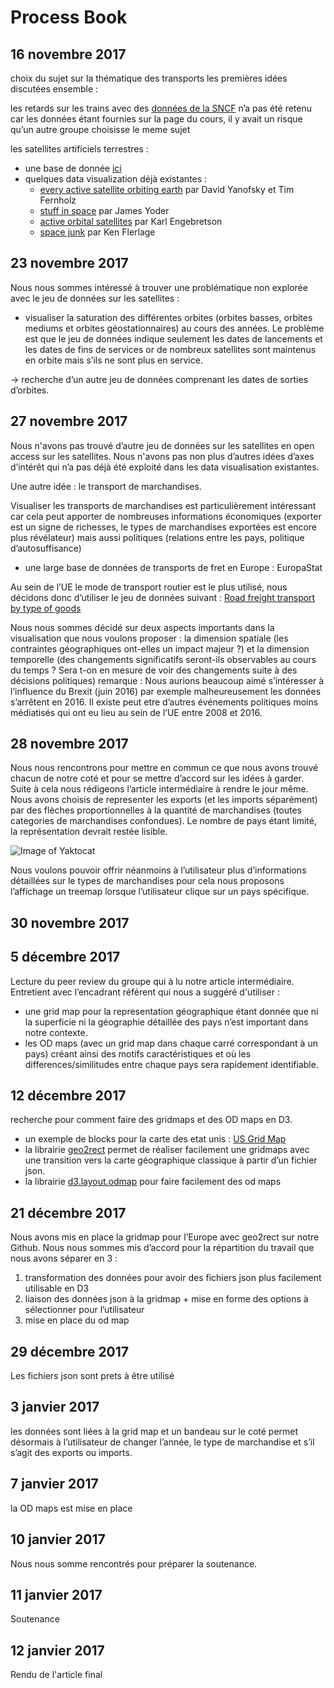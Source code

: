 # Process Book

## 16 novembre 2017

choix du sujet sur la thématique des transports 
les premières idées discutées ensemble :

les retards sur les trains avec des [données de la SNCF](https://data.sncf.com/explore/?sort=modified) n’a pas été retenu car les données étant fournies sur la page du cours, il y avait un risque qu’un autre groupe choisisse le meme sujet

les satellites artificiels terrestres :
 * une base de donnée [ici](https://www.ucsusa.org/nuclear-weapons/space-weapons/satellite-database#.WlT6DSNejq1)
 * quelques data visualization déjà existantes : 
   * [every active satellite orbiting earth](https://qz.com/296941/interactive-graphic-every-active-satellite-orbiting-earth/) par David Yanofsky et Tim Fernholz
   * [stuff in space](https://qz.com/296941/interactive-graphic-every-active-satellite-orbiting-earth/) par James Yoder
	* [active orbital satellites](https://www.behance.net/gallery/33677718/Active-Satellites-Poster) par Karl Engebretson
	* [space junk](https://public.tableau.com/views/Satellites_0/Satellites?:embed=y&:display_count=yes&:showVizHome=no) par Ken Flerlage

## 23 novembre 2017

Nous nous sommes intéressé à trouver une problématique non explorée avec le jeu de données sur les satellites :
 * visualiser la saturation des différentes orbites (orbites basses, orbites mediums et orbites géostationnaires) au cours des années.
 Le problème est que le jeu de données indique seulement les dates de lancements et les dates de fins de services or de nombreux satellites sont maintenus en orbite mais s’ils ne sont plus en service.

-> recherche d’un autre jeu de données comprenant les dates de sorties d’orbites.

## 27 novembre 2017

Nous n'avons pas trouvé d’autre jeu de données sur les satellites en open access sur les satellites. 
Nous n'avons pas non plus d’autres idées d’axes d’intérêt qui n’a pas déjà été exploité dans les data visualisation existantes.

Une autre idée  : le transport de marchandises.

Visualiser les transports de marchandises est particulièrement intéressant car cela peut apporter de nombreuses informations économiques (exporter est un signe de richesses, le types de marchandises exportées est encore plus révélateur) mais aussi politiques (relations entre les pays, politique d’autosuffisance) 
 * une large base de données de transports de fret en Europe : EuropaStat

Au sein de l’UE le mode de transport routier est le plus utilisé, nous décidons donc d’utiliser le jeu de données suivant : 
	[Road freight transport by type of goods](ec.europa.eu/eurostat/statistics-explained/index.php/Road_freight_transport_by_type_of_goods)

Nous nous sommes décidé sur deux aspects importants dans la visualisation que nous voulons proposer : la dimension spatiale (les contraintes géographiques ont-elles un impact majeur ?) et la dimension temporelle (des changements significatifs seront-ils observables au cours du temps ? Sera t-on en mesure de voir des changements suite à des décisions politiques)
remarque : Nous aurions beaucoup aimé s’intéresser à l’influence du Brexit (juin 2016) par exemple malheureusement les données s’arrêtent en 2016. Il existe peut etre d’autres événements politiques moins médiatisés qui ont eu lieu au sein de l’UE entre 2008 et 2016.

## 28 novembre 2017

Nous nous rencontrons pour mettre en commun ce que nous avons trouvé chacun de notre coté et pour se mettre d’accord sur les idées à garder. 
Suite à cela nous rédigeons l’article intermédiaire à rendre le jour même.
Nous avons choisis de representer les exports (et les imports séparément) par des flèches proportionnelles à la quantité de marchandises (toutes categories de marchandises confondues). 
Le nombre de pays étant limité, la représentation devrait restée lisible.

![Image of Yaktocat](https://img15.hostingpics.net/pics/582100Capturedcran20180109234644.png)

Nous voulons pouvoir offrir néanmoins à l’utilisateur plus d’informations détaillées sur le types de marchandises pour cela nous proposons l’affichage un treemap lorsque l’utilisateur clique sur un pays spécifique.

## 30 novembre 2017

## 5 décembre 2017

Lecture du peer review du groupe qui à lu notre article intermédiaire.
Entretient avec l’encadrant référent qui nous a suggéré d'utiliser :
 - une grid map pour la representation géographique étant donnée que ni la superficie ni la géographie détaillée des pays n’est  important dans notre contexte.
 - les OD maps (avec un grid map dans chaque carré correspondant à un pays) créant ainsi des motifs caractéristiques et où les differences/similitudes entre chaque pays sera rapidement identifiable.

## 12 décembre 2017

recherche pour comment faire des gridmaps et des OD maps en D3.
 - un exemple de blocks pour la carte des etat unis : [US Grid Map](bl.ocks.org/kristw/2f628465e36f9821325d)
 - la librairie [geo2rect](https://github.com/sebastian-meier/d3.geo2rect) permet de réaliser facilement une gridmaps avec une transition vers la carte géographique classique à partir d’un fichier json.
 - la librairie [d3.layout.odmap](https://github.com/sebastian-meier/d3.geo2rect) pour faire facilement des od maps
 
 ## 21 décembre 2017
 
Nous avons mis en place la gridmap pour l’Europe avec geo2rect sur notre Github.
Nous nous sommes mis d’accord pour la répartition du travail que nous avons séparer en 3 :
 1. transformation des données pour avoir des fichiers json plus facilement utilisable en D3
 2. liaison des données  json à la gridmap + mise en forme des options à sélectionner pour l’utilisateur
 3. mise en place du od map


## 29 décembre 2017

Les fichiers json sont prets à être utilisé


## 3 janvier 2017

les données sont liées à la grid map et un bandeau sur le coté permet désormais à l’utilisateur de changer l’année, le type de marchandise et s’il s’agit des exports ou imports.


## 7 janvier 2017

la OD maps est mise en place


## 10 janvier 2017

Nous nous somme rencontrés pour préparer la soutenance.

## 11 janvier 2017

Soutenance

## 12 janvier 2017

Rendu de l'article final


